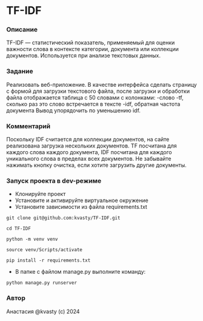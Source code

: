 # TF-IDF
### Описание
TF-IDF — статистический показатель, применяемый для оценки важности слова в контексте категории, документа или коллекции документов. Используется при анализе текстовых данных.
### Задание
Реализовать веб-приложение. В качестве интерфейса сделать страницу с формой для загрузки текстового файла, после загрузки и обработки файла отображается таблица с 50 словами с колонками:
-слово
-tf, сколько раз это слово встречается в тексте
-idf, обратная частота документа
Вывод упорядочить по уменьшению idf.
### Комментарий
Поскольку IDF считается для коллекции документов, на сайте реализована загрузка нескольких документов. TF посчитана для каждого слова каждого документа, IDF посчитана для каждого уникального слова в пределах всех документов. Не забывайте нажимать кнопку очистка, если хотите загрузить другие документы.
### Запуск проекта в dev-режиме
- Клонируйте проект
- Установите и активируйте виртуальное окружение
- Установите зависимости из файла requirements.txt
```
git clone git@github.com:kvasty/TF-IDF.git
```
```
cd TF-IDF
```
```
python -m venv venv
```
```
source venv/Scripts/activate
```
```
pip install -r requirements.txt
``` 
- В папке с файлом manage.py выполните команду:
```
python manage.py runserver
``` 
### Автор
Анастасия @kvasty (c) 2024
